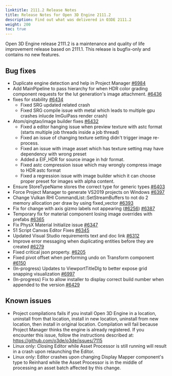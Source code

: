 ```yaml
---
linktitle: 2111.2 Release Notes
title: Release Notes for Open 3D Engine 2111.2
description: Find out what was delivered in O3DE 2111.2
weight: 200
toc: true
---
```


Open 3D Engine release 2111.2 is a maintenance and quality of life improvement release based on 2111.1. This release is bugfix-only and contains no new features.

## Bug fixes

* Duplicate engine detection and help in Project Manager [#6984](https://github.com/o3de/o3de/pull/6984)
* Add MainPipeline to pass hierarchy for when HDR color grading component requests for the lut generation's image attachment. [#6436](https://github.com/o3de/o3de/pull/6436)
* fixes for stability [#6434](https://github.com/o3de/o3de/pull/6434) 
    * Fixed SRG updated related crash
    * Fixed SRG compile issue with metal which leads to multiple gpu crashes inlucde ImGuiPass render crash)
* Atom/qingtao/image builder fixes [#6432](https://github.com/o3de/o3de/pull/6432)
    * Fixed a editor hanging issue when preview texture with astc format (starts multiple job threads inside a job thread)
    * Fixed an issue of changing texture setting didn't trigger image re-process.
    * Fixed an issue with image asset which has texture setting may have dependency with wrong preset
    * Added a EIF_HDR for source image in hdr format.
    * Fixed astc compression issue which may wrongly compress image to HDR astc format
    * Fixed a regression issue with image builder which it can choose proper preset for images with alpha content.
* Ensure StoreTypeName stores the correct type for generic types [#6403](https://github.com/o3de/o3de/pull/6403)
* Force Project Manager to generate VS2019 projects on Windows [#6397](https://github.com/o3de/o3de/pull/6397)
* Change Vulkan RHI CommandList::SetStreamBuffers to not do 2 memory allocation per draw by using fixed_vector [#6393](https://github.com/o3de/o3de/pull/6393)
* Fix for change with axis gizmo labels not appearing ([#6256](https://github.com/o3de/o3de/pull/6256)) [#6387](https://github.com/o3de/o3de/pull/6387)
* Temporary fix for material component losing image overrides with prefabs [#6365](https://github.com/o3de/o3de/pull/6365)
* Fix PhysX Material Initialize issue [#6347](https://github.com/o3de/o3de/pull/6347)
* 51 Script Canvas Editor Fixes [#6345](https://github.com/o3de/o3de/pull/6345)
* Updated Visual Studio requirements text and doc link [#6312](https://github.com/o3de/o3de/pull/6312)
* Improve error messaging when duplicating entities before they are created [#6279](https://github.com/o3de/o3de/pull/6279)
* Fixed critical json property. [#6205](https://github.com/o3de/o3de/pull/6205)
* Fixed pivot offset when performing undo on Transform component [#6150](https://github.com/o3de/o3de/pull/6150)
* (In-progress) Updates to ViewportTitleDlg to better expose grid snapping visualization [#6997](https://github.com/o3de/o3de/pull/6997)
* (In-progress) Fix to allow installer to display correct build number when appended to the version [#6429](https://github.com/o3de/o3de/pull/6429)

## Known issues

* Project compilations fails if you install Open 3D Engine in a location, uninstall from that location, install in new location, uninstall from new location, then install in original location. Compilation will fail because Project Manager thinks the engine is already registered. If you encounter this issue, follow the instructions described at: https://github.com/o3de/o3de/issues/7115 
* Linux only: Closing Editor while Asset Processor is still running will result in a crash upon relaunching the Editor.
* Linux only: Editor crashes upon changing Display Mapper component's type to Reinhard while the Asset Processor is in the middle of processing an asset batch affected by this change. 
